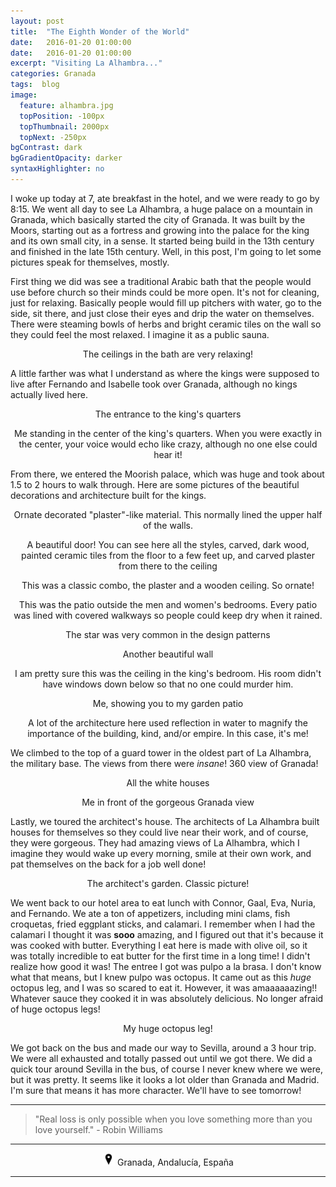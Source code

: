 ```yaml
---
layout: post
title:  "The Eighth Wonder of the World"
date:   2016-01-20 01:00:00
date:   2016-01-20 01:00:00
excerpt: "Visiting La Alhambra..."
categories: Granada
tags:  blog
image:
  feature: alhambra.jpg
  topPosition: -100px
  topThumbnail: 2000px
  topNext: -250px
bgContrast: dark
bgGradientOpacity: darker
syntaxHighlighter: no
---
```


I woke up today at 7, ate breakfast in the hotel, and we were ready to go by 8:15. We went all day to see La Alhambra, a huge palace on a mountain in Granada, which basically started the city of Granada. It was built by the Moors, starting out as a fortress and growing into the palace for the king and its own small city, in a sense. It started being build in the 13th century and finished in the late 15th century. Well, in this post, I'm going to let some pictures speak for themselves, mostly.

First thing we did was see a traditional Arabic bath that the people would use before church so their minds could be more open. It's not for cleaning, just for relaxing. Basically people would fill up pitchers with water, go to the side, sit there, and just close their eyes and drip the water on themselves. There were steaming bowls of herbs and bright ceramic tiles on the wall so they could feel the most relaxed. I imagine it as a public sauna.

<div class="img img--fullContainer img--14xLeading" style="background-image: url({{ site.baseurl_posts_img }}spain/alhambra/ceiling.jpg);"></div>
<center><p style="font-size: 14px;">The ceilings in the bath are very relaxing!</p></center>

A little farther was what I understand as where the kings were supposed to live after Fernando and Isabelle took over Granada, although no kings actually lived here.

<div class="img img--fullContainer img--14xLeading" style="background-image: url({{ site.baseurl_posts_img }}spain/alhambra/entrance.jpg);"></div>
<center><p style="font-size: 14px;">The entrance to the king's quarters</p></center>

<div class="img img--fullContainer img--14xLeading" style="background-image: url({{ site.baseurl_posts_img }}spain/alhambra/standingcenter.jpg);"></div>
<center><p style="font-size: 14px;">Me standing in the center of the king's quarters. When you were exactly in the center, your voice would echo like crazy, although no one else could hear it!</p></center>

From there, we entered the Moorish palace, which was huge and took about 1.5 to 2 hours to walk through. Here are some pictures of the beautiful decorations and architecture built for the kings.

<div class="img img--fullContainer img--14xLeading" style="background-image: url({{ site.baseurl_posts_img }}spain/alhambra/ornate.jpg);"></div>
<center><p style="font-size: 14px;">Ornate decorated "plaster"-like material. This normally lined the upper half of the walls.</p></center>

<div class="img img--fullContainer img--14xLeading" style="background-image: url({{ site.baseurl_posts_img }}spain/alhambra/beautifuldoor.jpg);"></div>
<center><p style="font-size: 14px;">A beautiful door! You can see here all the styles, carved, dark wood, painted ceramic tiles from the floor to a few feet up, and carved plaster from there to the ceiling</p></center>

<div class="img img--fullContainer img--14xLeading" style="background-image: url({{ site.baseurl_posts_img }}spain/alhambra/woodceiling.jpg);"></div>
<center><p style="font-size: 14px;">This was a classic combo, the plaster and a wooden ceiling. So ornate!</p></center>

<div class="img img--fullContainer img--14xLeading" style="background-image: url({{ site.baseurl_posts_img }}spain/alhambra/columns.jpg);"></div>
<center><p style="font-size: 14px;">This was the patio outside the men and women's bedrooms. Every patio was lined with covered walkways so people could keep dry when it rained.</p></center>

<div class="img img--fullContainer img--14xLeading" style="background-image: url({{ site.baseurl_posts_img }}spain/alhambra/starceiling.jpg);"></div>
<center><p style="font-size: 14px;">The star was very common in the design patterns</p></center>

<div class="img img--fullContainer img--14xLeading" style="background-image: url({{ site.baseurl_posts_img }}spain/alhambra/wall.jpg);"></div>
<center><p style="font-size: 14px;">Another beautiful wall</p></center>

<div class="img img--fullContainer img--14xLeading" style="background-image: url({{ site.baseurl_posts_img }}spain/alhambra/kingceiling.jpg);"></div>
<center><p style="font-size: 14px;">I am pretty sure this was the ceiling in the king's bedroom. His room didn't have windows down below so that no one could murder him.</p></center>

<div class="img img--fullContainer img--14xLeading" style="background-image: url({{ site.baseurl_posts_img }}spain/alhambra/megarden.jpg);"></div>
<center><p style="font-size: 14px;">Me, showing you to my garden patio</p></center>

<div class="img img--fullContainer img--14xLeading" style="background-image: url({{ site.baseurl_posts_img }}spain/alhambra/reflection.jpg);"></div>
<center><p style="font-size: 14px;">A lot of the architecture here used reflection in water to magnify the importance of the building, kind, and/or empire. In this case, it's me!</p></center>

We climbed to the top of a guard tower in the oldest part of La Alhambra, the military base. The views from there were *insane*! 360 view of Granada!

<div class="img img--fullContainer img--14xLeading" style="background-image: url({{ site.baseurl_posts_img }}spain/alhambra/view.jpg);"></div>
<center><p style="font-size: 14px;">All the white houses</p></center>

<div class="img img--fullContainer img--14xLeading" style="background-image: url({{ site.baseurl_posts_img }}spain/alhambra/meview.jpg);"></div>
<center><p style="font-size: 14px;">Me in front of the gorgeous Granada view</p></center>

Lastly, we toured the architect's house. The architects of La Alhambra built houses for themselves so they could live near their work, and of course, they were gorgeous. They had amazing views of La Alhambra, which I imagine they would wake up every morning, smile at their own work, and pat themselves on the back for a job well done!

<div class="img img--fullContainer img--14xLeading" style="background-image: url({{ site.baseurl_posts_img }}spain/alhambra/jardin.jpg);"></div>
<center><p style="font-size: 14px;">The architect's garden. Classic picture!</p></center>

We went back to our hotel area to eat lunch with Connor, Gaal, Eva, Nuria, and Fernando. We ate a ton of appetizers, including mini clams, fish croquetas, fried eggplant sticks, and calamari. I remember when I had the calamari I thought it was **sooo** amazing, and I figured out that it's because it was cooked with butter. Everything I eat here is made with olive oil, so it was totally incredible to eat butter for the first time in a long time! I didn't realize how good it was! The entree I got was pulpo a la brasa. I don't know what that means, but I knew pulpo was octopus. It came out as this *huge* octopus leg, and I was so scared to eat it. However, it was amaaaaaazing!! Whatever sauce they cooked it in was absolutely delicious. No longer afraid of huge octopus legs!

<div class="img img--fullContainer img--14xLeading" style="background-image: url({{ site.baseurl_posts_img }}spain/alhambra/pulpo.jpg);"></div>
<center><p style="font-size: 14px;">My huge octopus leg!</p></center>

We got back on the bus and made our way to Sevilla, around a 3 hour trip. We were all exhausted and totally passed out until we got there. We did a quick tour around Sevilla in the bus, of course I never knew where we were, but it was pretty. It seems like it looks a lot older than Granada and Madrid. I'm sure that means it has more character. We'll have to see tomorrow!


<hr></hr>

<blockquote class="largeQuote">"Real loss is only possible when you love something more than you love yourself." - Robin Williams</blockquote>

<hr></hr>

<center><img src="/assets/images/location.png" height=20px width=20px/> Granada, Andalucía, España</center>

<hr></hr>
